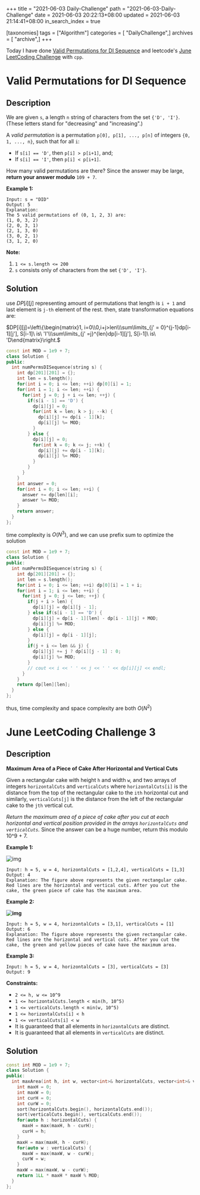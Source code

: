 +++
title = "2021-06-03 Daily-Challenge"
path = "2021-06-03-Daily-Challenge"
date = 2021-06-03 20:22:13+08:00
updated = 2021-06-03 21:14:41+08:00
in_search_index = true

[taxonomies]
tags = ["Algorithm"]
categories = [ "DailyChallenge",]
archives = [ "archive",]
+++

Today I have done [Valid Permutations for DI Sequence](https://leetcode.com/problems/valid-permutations-for-di-sequence/description/) and leetcode's [June LeetCoding Challenge](https://leetcode.com/explore/challenge/card/june-leetcoding-challenge-2021/603/week-1-june-1st-june-7th/3766/) with `cpp`.

<!-- more -->

# Valid Permutations for DI Sequence

## Description

We are given `s`, a length `n` string of characters from the set `{'D', 'I'}`. (These letters stand for "decreasing" and "increasing".)

A *valid permutation* is a permutation `p[0], p[1], ..., p[n]` of integers `{0, 1, ..., n}`, such that for all `i`:

- If `s[i] == 'D'`, then `p[i] > p[i+1]`, and;
- If `s[i] == 'I'`, then `p[i] < p[i+1]`.

How many valid permutations are there? Since the answer may be large, **return your answer modulo** `109 + 7`.

 

**Example 1:**

```
Input: s = "DID"
Output: 5
Explanation: 
The 5 valid permutations of (0, 1, 2, 3) are:
(1, 0, 3, 2)
(2, 0, 3, 1)
(2, 1, 3, 0)
(3, 0, 2, 1)
(3, 1, 2, 0)
```

 

**Note:**

1. `1 <= s.length <= 200`
2. `s` consists only of characters from the set `{'D', 'I'}`.

## Solution

use $DP[i][j]$ representing amount of permutations that length is `i + 1` and last element is `j-th` element of the rest. then, state transformation equations are:

$DP[i][j]=\left\{\begin{matrix}1, i=0\\0,i+j>len\\\sum\limits_{j' = 0}^{j-1}dp[i-1][j'], S[i-1]\ is\ 'I'\\\sum\limits_{j' =j}^{len}dp[i-1][j'], S[i-1]\ is\ 'D\end{matrix}\right.$

``` cpp
const int MOD = 1e9 + 7;
class Solution {
public:
  int numPermsDISequence(string s) {
    int dp[201][201] = {};
    int len = s.length();
    for(int i = 0; i <= len; ++i) dp[0][i] = 1;
    for(int i = 1; i <= len; ++i) {
      for(int j = 0; j + i <= len; ++j) {
        if(s[i - 1] == 'D') {
          dp[i][j] = 0;
          for(int k = len; k > j; --k) {
            dp[i][j] += dp[i - 1][k];
            dp[i][j] %= MOD;
          }
        } else {
          dp[i][j] = 0;
          for(int k = 0; k <= j; ++k) {
            dp[i][j] += dp[i - 1][k];
            dp[i][j] %= MOD;
          }
        }
      }
    }
    int answer = 0;
    for(int i = 0; i <= len; ++i) {
      answer += dp[len][i];
      answer %= MOD;
    }
    return answer;
  }
};
```

time complexity is $O(N^3)$, and we can use prefix sum to optimize the solution

``` cpp
const int MOD = 1e9 + 7;
class Solution {
public:
  int numPermsDISequence(string s) {
    int dp[201][201] = {};
    int len = s.length();
    for(int i = 0; i <= len; ++i) dp[0][i] = 1 + i;
    for(int i = 1; i <= len; ++i) {
      for(int j = 0; j <= len; ++j) {
        if(j + i > len) {
          dp[i][j] = dp[i][j - 1];
        } else if(s[i - 1] == 'D') {
          dp[i][j] = dp[i - 1][len] - dp[i - 1][j] + MOD;
          dp[i][j] %= MOD;
        } else {
          dp[i][j] = dp[i - 1][j];
        }
        if(j + i <= len && j) {
          dp[i][j] += j ? dp[i][j - 1] : 0;
          dp[i][j] %= MOD;
        }
        // cout << i << ' ' << j << ' ' << dp[i][j] << endl;
      }
    }
    return dp[len][len];
  }
};
```

thus, time complexity and space complexity are both $O(N^2)$

# June LeetCoding Challenge 3

## Description

**Maximum Area of a Piece of Cake After Horizontal and Vertical Cuts**

Given a rectangular cake with height `h` and width `w`, and two arrays of integers `horizontalCuts` and `verticalCuts` where `horizontalCuts[i]` is the distance from the top of the rectangular cake to the `ith` horizontal cut and similarly, `verticalCuts[j]` is the distance from the left of the rectangular cake to the `jth` vertical cut.

*Return the maximum area of a piece of cake after you cut at each horizontal and vertical position provided in the arrays `horizontalCuts` and `verticalCuts`.* Since the answer can be a huge number, return this modulo 10^9 + 7.

 

**Example 1:**

![img](https://assets.leetcode.com/uploads/2020/05/14/leetcode_max_area_2.png)

```
Input: h = 5, w = 4, horizontalCuts = [1,2,4], verticalCuts = [1,3]
Output: 4 
Explanation: The figure above represents the given rectangular cake. Red lines are the horizontal and vertical cuts. After you cut the cake, the green piece of cake has the maximum area.
```

**Example 2:**

**![img](https://assets.leetcode.com/uploads/2020/05/14/leetcode_max_area_3.png)**

```
Input: h = 5, w = 4, horizontalCuts = [3,1], verticalCuts = [1]
Output: 6
Explanation: The figure above represents the given rectangular cake. Red lines are the horizontal and vertical cuts. After you cut the cake, the green and yellow pieces of cake have the maximum area.
```

**Example 3:**

```
Input: h = 5, w = 4, horizontalCuts = [3], verticalCuts = [3]
Output: 9
```

 

**Constraints:**

- `2 <= h, w <= 10^9`
- `1 <= horizontalCuts.length < min(h, 10^5)`
- `1 <= verticalCuts.length < min(w, 10^5)`
- `1 <= horizontalCuts[i] < h`
- `1 <= verticalCuts[i] < w`
- It is guaranteed that all elements in `horizontalCuts` are distinct.
- It is guaranteed that all elements in `verticalCuts` are distinct.

## Solution

``` cpp
const int MOD = 1e9 + 7;
class Solution {
public:
  int maxArea(int h, int w, vector<int>& horizontalCuts, vector<int>& verticalCuts) {
    int maxH = 0;
    int maxW = 0;
    int curH = 0;
    int curW = 0;
    sort(horizontalCuts.begin(), horizontalCuts.end());
    sort(verticalCuts.begin(), verticalCuts.end());
    for(auto h : horizontalCuts) {
      maxH = max(maxH, h - curH);
      curH = h;
    }
    maxH = max(maxH, h - curH);
    for(auto w : verticalCuts) {
      maxW = max(maxW, w - curW);
      curW = w;
    }
    maxW = max(maxW, w - curW);
    return 1LL * maxH * maxW % MOD;
  }
};
```
